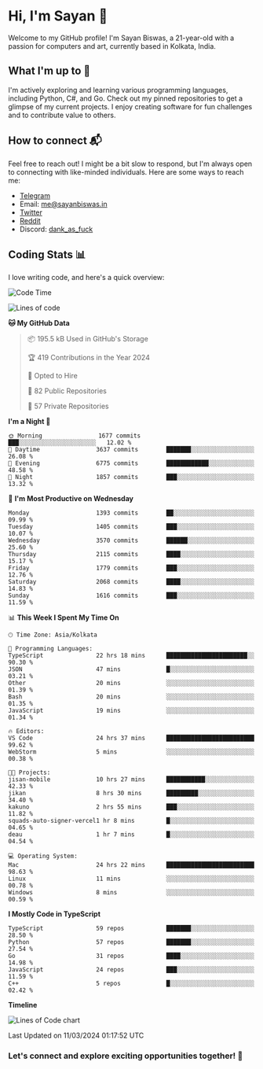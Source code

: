 # Hi, I'm Sayan 👋

Welcome to my GitHub profile! I'm Sayan Biswas, a 21-year-old with a passion for computers and art, currently based in Kolkata, India.

## What I'm up to 🚀

I'm actively exploring and learning various programming languages, including Python, C#, and Go. Check out my pinned repositories to get a glimpse of my current projects. I enjoy creating software for fun challenges and to contribute value to others.

## How to connect 📬

Feel free to reach out! I might be a bit slow to respond, but I'm always open to connecting with like-minded individuals. Here are some ways to reach me:

- [Telegram](https://t.me/dank_as_fuck)
- Email: [me@sayanbiswas.in](mailto:me@sayanbiswas.in)
- [Twitter](https://twitter.com/TheDankDel)
- [Reddit](https://www.reddit.com/user/dank_as_fuck_/)
- Discord: [dank_as_fuck](https://discordapp.com/users/506536929152466945)

## Coding Stats 📊

I love writing code, and here's a quick overview:

<!--START_SECTION:waka-->
![Code Time](http://img.shields.io/badge/Code%20Time-1%2C566%20hrs%2010%20mins-blue)

![Lines of code](https://img.shields.io/badge/From%20Hello%20World%20I%27ve%20Written-7.9%20million%20lines%20of%20code-blue)

**🐱 My GitHub Data** 

> 📦 195.5 kB Used in GitHub's Storage 
 > 
> 🏆 419 Contributions in the Year 2024
 > 
> 💼 Opted to Hire
 > 
> 📜 82 Public Repositories 
 > 
> 🔑 57 Private Repositories 
 > 
**I'm a Night 🦉** 

```text
🌞 Morning                1677 commits        ███░░░░░░░░░░░░░░░░░░░░░░   12.02 % 
🌆 Daytime                3637 commits        ███████░░░░░░░░░░░░░░░░░░   26.08 % 
🌃 Evening                6775 commits        ████████████░░░░░░░░░░░░░   48.58 % 
🌙 Night                  1857 commits        ███░░░░░░░░░░░░░░░░░░░░░░   13.32 % 
```
📅 **I'm Most Productive on Wednesday** 

```text
Monday                   1393 commits        ██░░░░░░░░░░░░░░░░░░░░░░░   09.99 % 
Tuesday                  1405 commits        ███░░░░░░░░░░░░░░░░░░░░░░   10.07 % 
Wednesday                3570 commits        ██████░░░░░░░░░░░░░░░░░░░   25.60 % 
Thursday                 2115 commits        ████░░░░░░░░░░░░░░░░░░░░░   15.17 % 
Friday                   1779 commits        ███░░░░░░░░░░░░░░░░░░░░░░   12.76 % 
Saturday                 2068 commits        ████░░░░░░░░░░░░░░░░░░░░░   14.83 % 
Sunday                   1616 commits        ███░░░░░░░░░░░░░░░░░░░░░░   11.59 % 
```


📊 **This Week I Spent My Time On** 

```text
🕑︎ Time Zone: Asia/Kolkata

💬 Programming Languages: 
TypeScript               22 hrs 18 mins      ███████████████████████░░   90.30 % 
JSON                     47 mins             █░░░░░░░░░░░░░░░░░░░░░░░░   03.21 % 
Other                    20 mins             ░░░░░░░░░░░░░░░░░░░░░░░░░   01.39 % 
Bash                     20 mins             ░░░░░░░░░░░░░░░░░░░░░░░░░   01.35 % 
JavaScript               19 mins             ░░░░░░░░░░░░░░░░░░░░░░░░░   01.34 % 

🔥 Editors: 
VS Code                  24 hrs 37 mins      █████████████████████████   99.62 % 
WebStorm                 5 mins              ░░░░░░░░░░░░░░░░░░░░░░░░░   00.38 % 

🐱‍💻 Projects: 
jisan-mobile             10 hrs 27 mins      ███████████░░░░░░░░░░░░░░   42.33 % 
jikan                    8 hrs 30 mins       █████████░░░░░░░░░░░░░░░░   34.40 % 
kakuno                   2 hrs 55 mins       ███░░░░░░░░░░░░░░░░░░░░░░   11.82 % 
squads-auto-signer-vercel1 hr 8 mins         █░░░░░░░░░░░░░░░░░░░░░░░░   04.65 % 
deau                     1 hr 7 mins         █░░░░░░░░░░░░░░░░░░░░░░░░   04.54 % 

💻 Operating System: 
Mac                      24 hrs 22 mins      █████████████████████████   98.63 % 
Linux                    11 mins             ░░░░░░░░░░░░░░░░░░░░░░░░░   00.78 % 
Windows                  8 mins              ░░░░░░░░░░░░░░░░░░░░░░░░░   00.59 % 
```

**I Mostly Code in TypeScript** 

```text
TypeScript               59 repos            ███████░░░░░░░░░░░░░░░░░░   28.50 % 
Python                   57 repos            ███████░░░░░░░░░░░░░░░░░░   27.54 % 
Go                       31 repos            ████░░░░░░░░░░░░░░░░░░░░░   14.98 % 
JavaScript               24 repos            ███░░░░░░░░░░░░░░░░░░░░░░   11.59 % 
C++                      5 repos             █░░░░░░░░░░░░░░░░░░░░░░░░   02.42 % 
```



**Timeline**

![Lines of Code chart](https://raw.githubusercontent.com/Dank-del/Dank-del/main/assets/bar_graph.png)


 Last Updated on 11/03/2024 01:17:52 UTC
<!--END_SECTION:waka-->

### Let's connect and explore exciting opportunities together! 🚀
